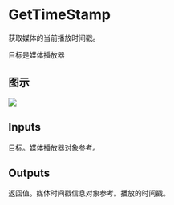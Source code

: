 # GetTimeStamp

获取媒体的当前播放时间戳。

目标是媒体播放器

## 图示

![]($-20221218-20005093.png)

## Inputs

目标。媒体播放器对象参考。  

## Outputs

返回值。媒体时间戳信息对象参考。播放的时间戳。
